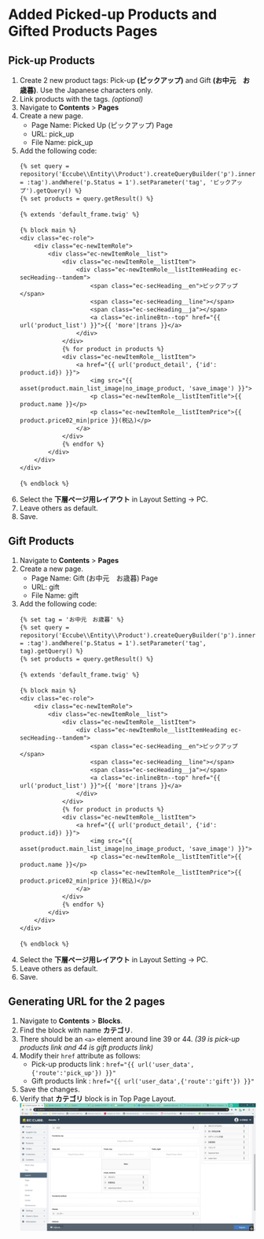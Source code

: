 # Added Picked-up Products and Gifted Products Pages
## Pick-up Products
1. Create 2 new product tags: Pick-up **(ピックアップ)** and Gift **(お中元　お歳暮)**.
 Use the Japanese characters only.
2. Link products with the tags. *(optional)*
3. Navigate to **Contents** > **Pages**
4. Create a new page.
    - Page Name: Picked Up (ピックアップ) Page
    - URL: pick_up
    - File Name: pick_up
5. Add the following code:
	```
	{% set query = repository('Eccube\\Entity\\Product').createQueryBuilder('p').innerJoin('p.ProductTag','pt').innerJoin('pt.Tag','t').where('t.name = :tag').andWhere('p.Status = 1').setParameter('tag', 'ピックアップ').getQuery() %}
	{% set products = query.getResult() %}

	{% extends 'default_frame.twig' %}

	{% block main %}
	<div class="ec-role">
		<div class="ec-newItemRole">
			<div class="ec-newItemRole__list">
				<div class="ec-newItemRole__listItem">
					<div class="ec-newItemRole__listItemHeading ec-secHeading--tandem">
						<span class="ec-secHeading__en">ピックアップ</span>
						<span class="ec-secHeading__line"></span>
						<span class="ec-secHeading__ja"></span>
						<a class="ec-inlineBtn--top" href="{{ url('product_list') }}">{{ 'more'|trans }}</a>
					</div>
				</div>
				{% for product in products %}
				<div class="ec-newItemRole__listItem">
					<a href="{{ url('product_detail', {'id': product.id}) }}">
						<img src="{{ asset(product.main_list_image|no_image_product, 'save_image') }}">
						<p class="ec-newItemRole__listItemTitle">{{ product.name }}</p>
						<p class="ec-newItemRole__listItemPrice">{{ product.price02_min|price }}(税込)</p>
					</a>
				</div>
				{% endfor %}
			</div>
		</div>
	</div>

	{% endblock %}
	```
6. Select the **下層ページ用レイアウト** in Layout Setting -> PC.
7. Leave others as default.
8. Save.

## Gift Products
1. Navigate to **Contents** > **Pages**
2. Create a new page.
    - Page Name: Gift (お中元　お歳暮) Page
	- URL: gift
	- File Name: gift
3. Add the following code:
	```
	{% set tag = 'お中元　お歳暮' %}
	{% set query = repository('Eccube\\Entity\\Product').createQueryBuilder('p').innerJoin('p.ProductTag','pt').innerJoin('pt.Tag','t').where('t.name = :tag').andWhere('p.Status = 1').setParameter('tag', tag).getQuery() %}
	{% set products = query.getResult() %}

	{% extends 'default_frame.twig' %}

	{% block main %}
	<div class="ec-role">
		<div class="ec-newItemRole">
			<div class="ec-newItemRole__list">
				<div class="ec-newItemRole__listItem">
					<div class="ec-newItemRole__listItemHeading ec-secHeading--tandem">
						<span class="ec-secHeading__en">ピックアップ</span>
						<span class="ec-secHeading__line"></span>
						<span class="ec-secHeading__ja"></span>
						<a class="ec-inlineBtn--top" href="{{ url('product_list') }}">{{ 'more'|trans }}</a>
					</div>
				</div>
				{% for product in products %}
				<div class="ec-newItemRole__listItem">
					<a href="{{ url('product_detail', {'id': product.id}) }}">
						<img src="{{ asset(product.main_list_image|no_image_product, 'save_image') }}">
						<p class="ec-newItemRole__listItemTitle">{{ product.name }}</p>
						<p class="ec-newItemRole__listItemPrice">{{ product.price02_min|price }}(税込)</p>
					</a>
				</div>
				{% endfor %}
			</div>
		</div>
	</div>

	{% endblock %}
	```
4. Select the **下層ページ用レイアウト** in Layout Setting -> PC.
5. Leave others as default.
6. Save.

## Generating URL for the 2 pages
1. Navigate to **Contents** > **Blocks**.
2. Find the block with name **カテゴリ**.
3. There should be an `<a>` element around line 39 or 44. *(39 is pick-up products link and 44 is gift products link)*
4. Modify their `href` attribute as follows:
    - Pick-up products link : `href="{{ url('user_data',{'route':'pick_up'}) }}"`
    - Gift products link : `href="{{ url('user_data',{'route':'gift'}) }}"`
5. Save the changes.
6. Verify that **カテゴリ** block is in Top Page Layout. <br>
	![Block Positioning](images/seasonal-item-block-position.PNG)
